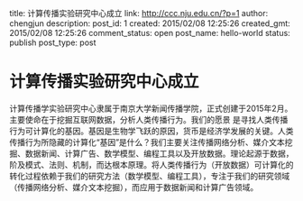 title: 计算传播实验研究中心成立
link: http://ccc.nju.edu.cn/?p=1
author: chengjun
description: 
post_id: 1
created: 2015/02/08 12:25:26
created_gmt: 2015/02/08 12:25:26
comment_status: open
post_name: hello-world
status: publish
post_type: post

# 计算传播实验研究中心成立

计算传播学实验研究中心隶属于南京大学新闻传播学院，正式创建于2015年2月。主要使命在于挖掘互联网数据，分析人类传播行为。我们的愿景 是寻找人类传播行为可计算化的基因。基因是生物学飞跃的原因，货币是经济学发展的关键。人类传播行为所隐藏的计算化“基因”是什么？我们主要关注传播网络分析、媒介文本挖掘、数据新闻、计算广告、数学模型、编程工具以及开放数据。理论起源于数据，阶及模式、法则、机制，而达根本原理。将人类传播行为（开放数据）可计算化的转化过程依赖于我们的研究方法（数学模型、编程工具），专注于我们的研究领域（传播网络分析、媒介文本挖掘），而应用于数据新闻和计算广告领域。